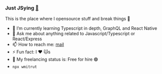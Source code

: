 ### Just JSying <a href="https://blog.wmitrut.co/">🤘</a>

This is the place where I opensource stuff and break things :rofl:

- 🌱 I’m currently learning Typescript in depth, GraphQL and React Native
- 💬 Ask me about anything related to Javascript/Typescript or React/Express
- 📫 How to reach me: <a rel="me" href="mailto:wellingtonmitrut@gmail.com">mail</a>
- ⚡ Fun fact: I :heart: :cat:s
- 🚦 My freelancing status is: Free for hire 🟢
- `npx wmitrut`
